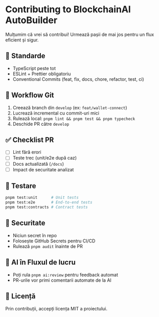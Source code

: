 # Contributing to BlockchainAI AutoBuilder

Mulțumim că vrei să contribui! Urmează pașii de mai jos pentru un flux eficient și sigur.

## 📐 Standarde
- TypeScript peste tot
- ESLint + Prettier obligatoriu
- Conventional Commits (feat, fix, docs, chore, refactor, test, ci)

## 🔀 Workflow Git
1. Creează branch din `develop` (ex: `feat/wallet-connect`)
2. Lucrează incremental cu commit-uri mici
3. Rulează local: `pnpm lint && pnpm test && pnpm typecheck`
4. Deschide PR către `develop`

## ✅ Checklist PR
- [ ] Lint fără erori
- [ ] Teste trec (unit/e2e după caz)
- [ ] Docs actualizată (`/docs`)
- [ ] Impact de securitate analizat

## 🧪 Testare
```bash
pnpm test:unit      # Unit tests
pnpm test:e2e       # End-to-end tests
pnpm test:contracts # Contract tests
```

## 🔐 Securitate
- Niciun secret în repo
- Folosește GitHub Secrets pentru CI/CD
- Rulează `pnpm audit` înainte de PR

## 🤖 AI în Fluxul de lucru
- Poți rula `pnpm ai:review` pentru feedback automat
- PR-urile vor primi comentarii automate de la AI

## 📜 Licență
Prin contribuții, accepți licența MIT a proiectului.
